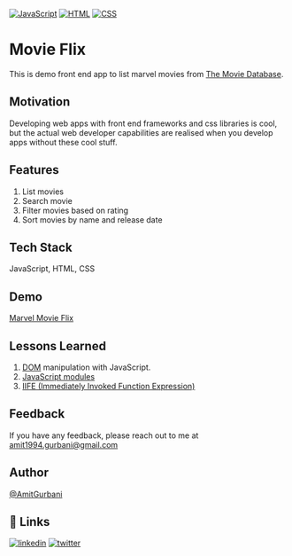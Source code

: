 [![JavaScript](https://img.shields.io/badge/JavaScript-F7DF1E?style=for-the-badge&logo=javascript&logoColor=black)](https://developer.mozilla.org/en-US/docs/Web/JavaScript)
[![HTML](https://img.shields.io/badge/HTML-239120?style=for-the-badge&logo=html5&logoColor=white)](https://developer.mozilla.org/en-US/docs/Web/HTML)
[![CSS](https://img.shields.io/badge/CSS-1572B6?&style=for-the-badge&logo=css3&logoColor=white)](https://developer.mozilla.org/en-US/docs/Web/CSS)

# Movie Flix

This is demo front end app to list marvel movies from [The Movie Database](https://www.themoviedb.org/).

## Motivation

Developing web apps with front end frameworks and css libraries is cool, but the actual web developer capabilities are realised when you develop apps without these cool stuff.

## Features

1.  List movies
2.  Search movie
3.  Filter movies based on rating
4.  Sort movies by name and release date

## Tech Stack

JavaScript, HTML, CSS

## Demo

[Marvel Movie Flix](https://marvel-movie-flix.netlify.app/)

## Lessons Learned

1.  [DOM](https://developer.mozilla.org/en-US/docs/Web/API/Document_Object_Model) manipulation with JavaScript.
2.  [JavaScript modules](https://developer.mozilla.org/en-US/docs/Web/JavaScript/Guide/Modules)
3.  [IIFE (Immediately Invoked Function Expression)](https://developer.mozilla.org/en-US/docs/Glossary/IIFE)

## Feedback

If you have any feedback, please reach out to me at amit1994.gurbani@gmail.com

## Author

[@AmitGurbani](https://www.github.com/AmitGurbani)

## 🔗 Links

[![linkedin](https://img.shields.io/badge/linkedin-0A66C2?style=for-the-badge&logo=linkedin&logoColor=white)](https://www.linkedin.com/in/gurbaniamit/)
[![twitter](https://img.shields.io/badge/twitter-1DA1F2?style=for-the-badge&logo=twitter&logoColor=white)](https://twitter.com/gurbani_amit)
